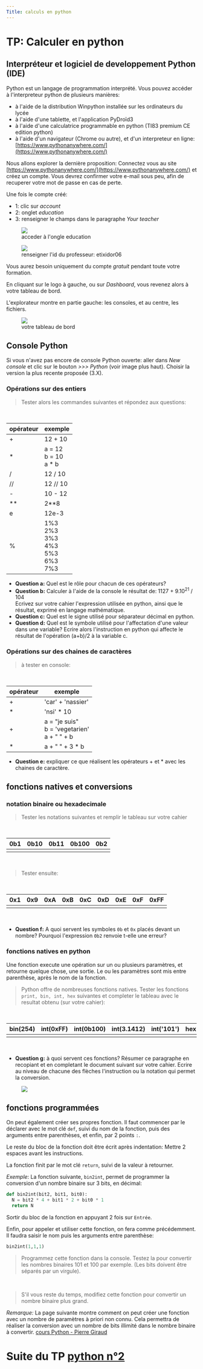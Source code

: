```yaml
---
Title: calculs en python
---
```


# TP: Calculer en python
## Interpréteur et logiciel de developpement Python (IDE)
Python est un langage de programmation interprété.
Vous pouvez accéder à l'interpreteur python de plusieurs manières:

* à l'aide de la distribution Winpython installée sur les ordinateurs du lycée
* à l'aide d'une tablette, et l'application PyDroïd3
* à l'aide d'une calculatrice programmable en python (TI83 premium CE edition python)
* à l'aide d'un navigateur (Chrome ou autre), et d'un interpreteur en ligne: [https://www.pythonanywhere.com/](https://www.pythonanywhere.com/)

Nous allons explorer la dernière proposition: Connectez vous au site [https://www.pythonanywhere.com/](https://www.pythonanywhere.com/) et créez un compte. Vous devrez confirmer votre e-mail sous peu, afin de recuperer votre mot de passe en cas de perte.

Une fois le compte créé:

* 1: clic sur *account*
* 2: onglet *education*
* 3: renseigner le champs dans le paragraphe *Your teacher*

<figure>
  <img src="../images/pytanyw1.png">
  <figcaption>acceder à l'ongle education</figcaption>
</figure>



<figure>
  <img src="../images/pytanyw2.png">
  <figcaption>renseigner l'id du professeur: etixidor06</figcaption>
</figure>

Vous aurez besoin uniquement du compte *gratuit* pendant toute votre formation.

En cliquant sur le logo à gauche, ou sur *Dashboard*, vous revenez alors à votre tableau de bord. 

L'explorateur montre en partie gauche: les consoles, et au centre, les fichiers.

<figure>
  <img src="../images/pytanyw3.png">
  <figcaption>votre tableau de bord</figcaption>
</figure>

## Console Python
Si vous n'avez pas encore de console Python ouverte: aller dans *New console* et clic sur le bouton *>>> Python* (voir image plus haut). Choisir la version la plus recente proposée (3.X).

### Opérations sur des entiers

> Tester alors les commandes suivantes et répondez aux questions:

<br>

| opérateur | exemple |
|--- |--- |
| + | 12 + 10 |
| * | a = 12 <br> b = 10 <br> a * b |
| / | 12 / 10 |
| // | 12 // 10 |
| - | 10 - 12 |
| ** | 2**8 |
| e | 12e-3 |
| % | 1%3 <br> 2%3 <br> 3%3 <br> 4%3 <br> 5%3 <br> 6%3 <br> 7%3 |

* **Question a:** Quel est le rôle pour chacun de ces opérateurs?
* **Question b:** Calculer à l'aide de la console le résultat de: 1127 + 9.10<sup>21</sup> / 104 <br>Ecrivez sur votre cahier l'expression utilisée en python, ainsi que le résultat, exprimé en langage mathématique.
* **Question c:** Quel est le signe utilisé pour séparateur décimal en python.
* **Question d:** Quel est le symbole utilisé pour l'affectation d'une valeur dans une variable? Ecrire alors l'instruction en python qui affecte le résultat de l'opération (a+b)/2 à la variable c.

### Opérations sur des chaines de caractères

> à tester en console:

<br>

| opérateur | exemple |
| --- |--- |
| + | 'car' + 'nassier' |
| * | 'nsi' * 10 |
| + | a = "je suis" <br> b = 'vegetarien' <br> a + " " + b |
| * | a + " " + 3 * b |

* **Question e:** expliquer ce que réalisent les opérateurs + et * avec les chaines de caractère.

## fonctions natives et conversions
### notation binaire ou hexadecimale
> Tester les notations suivantes et remplir le tableau sur votre cahier

<br>

| 0b1 | 0b10 | 0b11 | 0b100 | 0b2 |
| --- | --- | --- | --- | --- |
| | | | | |

<br>

> Tester ensuite:

<br>

| 0x1 | 0x9 | 0xA | 0xB | 0xC | 0xD | 0xE | 0xF | 0xFF |
| --- | --- | --- | --- | --- | --- | --- | --- | --- |
| | | | | | | | | |

<br>

* **Question f:** A quoi servent les symboles `0b` et `0x` placés devant un nombre? Pourquoi l'expression `0b2` renvoie t-elle une erreur?

### fonctions natives en python
Une fonction execute une opération sur un ou plusieurs paramètres, et retourne quelque chose, une sortie. Le ou les paramètres sont mis entre parenthèse, après le nom de la fonction.

> Python offre de nombreuses fonctions natives. Tester les fonctions `print, bin, int, hex` suivantes et completer le tableau avec le resultat obtenu (sur votre cahier):

<br>

| bin(254) | int(0xFF) | int(0b100) | int(3.1412) | int('101') | hex(254) |
| --- | --- | --- | --- | --- | --- |
|  |  |  |  |  |  |

<br>

* **Question g:** à quoi servent ces fonctions? Résumer ce paragraphe en recopiant et en completant le document suivant sur votre cahier. Ecrire au niveau de chacune des flèches l'instruction ou la notation qui permet la conversion.

<figure>
  <img src="../images/conversions.png">
</figure>


## fonctions programmées
On peut également créer ses propres fonction. Il faut commencer par le déclarer avec le mot clé `def`, suivi du nom de la fonction, puis des arguments entre parenthèses, et enfin, par 2 points `:`.

Le reste du bloc de la fonction doit être écrit après indentation: Mettre 2 espaces avant les instructions.

La fonction finit par le mot clé `return`, suivi de la valeur à retourner.

*Exemple*: La fonction suivante, `bin2int`, permet de programmer la conversion d'un nombre binaire sur 3 bits, en décimal:

```python
def bin2int(bit2, bit1, bit0):
  N = bit2 * 4 + bit1 * 2 + bit0 * 1
  return N
```

Sortir du bloc de la fonction en appuyant 2 fois sur `Entrée`.

Enfin, pour appeler et utiliser cette fonction, on fera comme précédemment. Il faudra saisir le nom puis les arguments entre parenthèse:

```python
bin2int(1,1,1)
```

> Programmez cette fonction dans la console. Testez la pour convertir les nombres binaires 101 et 100 par exemple. (Les bits doivent être séparés par un virgule).

<br>

> S'il vous reste du temps, modifiez cette fonction pour convertir un nombre binaire plus grand.

*Remarque:* La page suivante montre comment on peut créer une fonction avec un nombre de paramètres à priori non connu. Cela permettra de réaliser la conversion avec un nombre de bits illimité dans le nombre binaire à convertir. [cours Python - Pierre Giraud](https://www.pierre-giraud.com/python-apprendre-programmer-cours/parametre-argument-fonction/)

# Suite du TP [python n°2](/docs/NSI_1/donnees/page3/)


